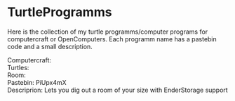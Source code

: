 # TurtleProgramms
Here is the collection of my turtle programms/computer programs for computercraft or OpenComputers.
Each programm name has a pastebin code and a small description.

Computercraft:<br>
  Turtles:<br>
    Room:<br>
      Pastebin: PiUpx4mX<br>
      Descriprion: Lets you dig out a room of your size with EnderStorage support
